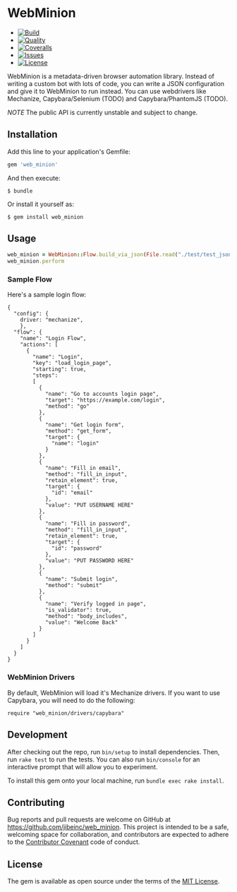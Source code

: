 # WebMinion
- [![Build](http://img.shields.io/travis-ci/jibeinc/web_minion.svg?style=flat-square)](https://travis-ci.org/jibeinc/web_minion)
- [![Quality](http://img.shields.io/codeclimate/github/jibeinc/web_minion.svg?style=flat-square)](https://codeclimate.com/github/jibeinc/web_minion)
- [![Coveralls](https://img.shields.io/coveralls/jibeinc/web_minion.svg?style=flat-square)](https://coveralls.io/github/jibeinc/web_minion)
- [![Issues](http://img.shields.io/github/issues/jibeinc/web_minion.svg?style=flat-square)](http://github.com/jibeinc/web_minion/issues)
- [![License](http://img.shields.io/badge/license-MIT-brightgreen.svg?style=flat-square)](http://opensource.org/licenses/MIT)

WebMinion is a metadata-driven browser automation library. Instead of writing a custom bot with lots of code, you can write a JSON configuration and give it to WebMinion to run instead. You can use webdrivers like Mechanize, Capybara/Selenium (TODO) and Capybara/PhantomJS (TODO).

*NOTE* The public API is currently unstable and subject to change.

## Installation

Add this line to your application's Gemfile:

```ruby
gem 'web_minion'
```

And then execute:

    $ bundle

Or install it yourself as:

    $ gem install web_minion

## Usage

```ruby
web_minion = WebMinion::Flow.build_via_json(File.read("./test/test_json/test_json_one.json"))
web_minion.perform
```

### Sample Flow

Here's a sample login flow:

    {
      "config": {
        driver: "mechanize",
        },
      "flow": {
        "name": "Login Flow",
        "actions": [
          {
            "name": "Login",
            "key": "load_login_page",
            "starting": true,
            "steps":
            [
              {
                "name": "Go to accounts login page",
                "target": "https://example.com/login",
                "method": "go"
              },
              {
                "name": "Get login form",
                "method": "get_form",
                "target": {
                  "name": "login"
                }
              },
              {
                "name": "Fill in email",
                "method": "fill_in_input",
                "retain_element": true,
                "target": {
                  "id": "email"
                },
                "value": "PUT USERNAME HERE"
              },
              {
                "name": "Fill in password",
                "method": "fill_in_input",
                "retain_element": true,
                "target": {
                  "id": "password"
                },
                "value": "PUT PASSWORD HERE"
              },
              {
                "name": "Submit login",
                "method": "submit"
              },
              {
                "name": "Verify logged in page",
                "is_validator": true,
                "method": "body_includes",
                "value": "Welcome Back"
              }
            ]
          }
        ]
      }
    }



### WebMinion Drivers
By default, WebMinion will load it's Mechanize drivers. If you want to use
Capybara, you will need to do the following:

`require "web_minion/drivers/capybara"`


## Development

After checking out the repo, run `bin/setup` to install dependencies. Then, run `rake test` to run the tests. You can also run `bin/console` for an interactive prompt that will allow you to experiment.

To install this gem onto your local machine, run `bundle exec rake install`.

## Contributing

Bug reports and pull requests are welcome on GitHub at https://github.com/jibeinc/web_minion. This project is intended to be a safe, welcoming space for collaboration, and contributors are expected to adhere to the [Contributor Covenant](http://contributor-covenant.org) code of conduct.


## License

The gem is available as open source under the terms of the [MIT License](http://opensource.org/licenses/MIT).

